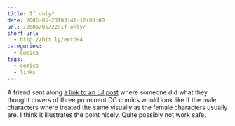 ```yaml
---
title: If only?
date: 2006-05-23T03:41:12+00:00
url: /2006/05/22/if-only/
short-url:
  - http://bit.ly/eetcH4
categories:
  - Comics
tags:
  - comics
  - links
---
```

A friend sent along <a href="http://odditycollector.livejournal.com/97166.html">a link to an LJ post</a> where someone did what they thought covers of three prominent DC comics would look like if the male characters where treated the same visually as the female characters usually are. I think it illustrates the point nicely. Quite possibly not work safe.